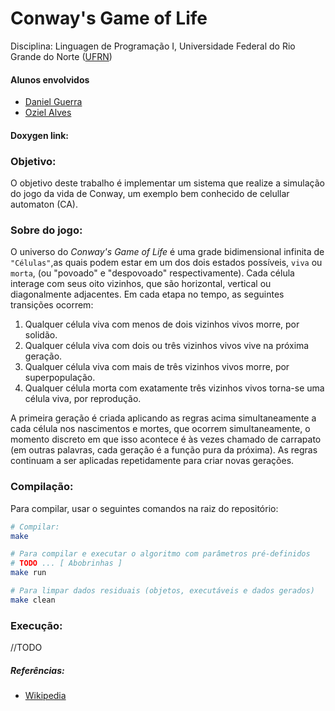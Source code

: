 # Conway's Game of Life

Disciplina: Linguagen de Programação I, Universidade Federal do Rio Grande do Norte ([UFRN](http://http://www.ufrn.br))

#### Alunos envolvidos
- [Daniel Guerra](https://github.com/Codigos-de-Guerra/)
- [Oziel Alves](https://github.com/ozielalves/)

#### Doxygen link:

### Objetivo:
O objetivo deste trabalho é implementar um sistema que realize a simulação do jogo da
vida de Conway, um exemplo bem conhecido de celullar automaton (CA).

### Sobre do jogo:
O universo do *Conway's Game of Life* é uma grade bidimensional infinita de `"Células"`,as quais podem estar em um dos dois estados possíveis, `viva` ou `morta`, (ou "povoado" e "despovoado" respectivamente). Cada célula interage com seus oito vizinhos, que são horizontal, vertical ou diagonalmente adjacentes. Em cada etapa no tempo, as seguintes transições ocorrem:

  1) Qualquer célula viva com menos de dois vizinhos vivos morre, por solidão.
  2) Qualquer célula viva com dois ou três vizinhos vivos vive na próxima geração.
  3) Qualquer célula viva com mais de três vizinhos vivos morre, por superpopulação.
  4) Qualquer célula morta com exatamente três vizinhos vivos torna-se uma célula viva, por reprodução.

A primeira geração é criada aplicando as regras acima simultaneamente a cada célula nos nascimentos e mortes, que ocorrem simultaneamente, o momento discreto em que isso acontece é às vezes chamado de carrapato (em outras palavras, cada geração é a função pura da próxima). As regras continuam a ser aplicadas repetidamente para criar novas gerações.

### Compilação:
Para compilar, usar o seguintes comandos na raiz do repositório:
```bash
# Compilar:
make

# Para compilar e executar o algoritmo com parâmetros pré-definidos
# TODO ... [ Abobrinhas ] 
make run

# Para limpar dados residuais (objetos, executáveis e dados gerados)
make clean
```

### Execução:
//TODO

##### Referências:
- [Wikipedia](https://en.wikipedia.org/wiki/Conway%27s_Game_of_Life)
